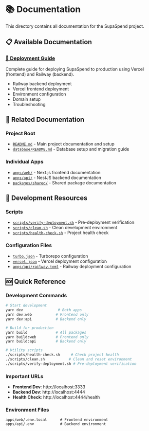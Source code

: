 # 📚 Documentation

This directory contains all documentation for the SupaSpend project.

## 📋 Available Documentation

### [🚀 Deployment Guide](./DEPLOYMENT.md)

Complete guide for deploying SupaSpend to production using Vercel (frontend) and Railway (backend).

- Railway backend deployment
- Vercel frontend deployment
- Environment configuration
- Domain setup
- Troubleshooting

## 📁 Related Documentation

### Project Root

- [`README.md`](../README.md) - Main project documentation and setup
- [`database/README.md`](../database/README.md) - Database setup and migration guide

### Individual Apps

- [`apps/web/`](../apps/web/) - Next.js frontend documentation
- [`apps/api/`](../apps/api/) - NestJS backend documentation
- [`packages/shared/`](../packages/shared/) - Shared package documentation

## 🔧 Development Resources

### Scripts

- [`scripts/verify-deployment.sh`](../scripts/verify-deployment.sh) - Pre-deployment verification
- [`scripts/clean.sh`](../scripts/clean.sh) - Clean development environment
- [`scripts/health-check.sh`](../scripts/health-check.sh) - Project health check

### Configuration Files

- [`turbo.json`](../turbo.json) - Turborepo configuration
- [`vercel.json`](../vercel.json) - Vercel deployment configuration
- [`apps/api/railway.toml`](../apps/api/railway.toml) - Railway deployment configuration

## 🆘 Quick Reference

### Development Commands

```bash
# Start development
yarn dev                # Both apps
yarn dev:web           # Frontend only
yarn dev:api           # Backend only

# Build for production
yarn build             # All packages
yarn build:web         # Frontend only
yarn build:api         # Backend only

# Utility scripts
./scripts/health-check.sh     # Check project health
./scripts/clean.sh           # Clean and reset environment
./scripts/verify-deployment.sh # Pre-deployment verification
```

### Important URLs

- **Frontend Dev**: http://localhost:3333
- **Backend Dev**: http://localhost:4444
- **Health Check**: http://localhost:4444/health

### Environment Files

```
apps/web/.env.local      # Frontend environment
apps/api/.env            # Backend environment
```
